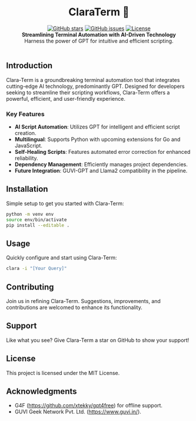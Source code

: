 <h1 align="center">ClaraTerm 🚀</h1>

<p align="center">
    <a href="https://github.com/badboysm890/clara-term">
        <img alt="GitHub stars" src="https://img.shields.io/github/stars/badboysm890/clara-term?style=social"/></a>
    <a href="https://github.com/badboysm890/clara-term/issues">
        <img alt="GitHub issues" src="https://img.shields.io/github/issues/badboysm890/clara-term"/></a>
    <a href="LICENSE">
        <img alt="License" src="https://img.shields.io/github/license/badboysm890/clara-term"/></a>
    <br>
    <b>Streamlining Terminal Automation with AI-Driven Technology</b><br>
    Harness the power of GPT for intuitive and efficient scripting.<br>
    <br>
</p>

## Introduction

Clara-Term is a groundbreaking terminal automation tool that integrates cutting-edge AI technology, predominantly GPT. Designed for developers seeking to streamline their scripting workflows, Clara-Term offers a powerful, efficient, and user-friendly experience. 

### Key Features

- **AI Script Automation**: Utilizes GPT for intelligent and efficient script creation.
- **Multilingual**: Supports Python with upcoming extensions for Go and JavaScript.
- **Self-Healing Scripts**: Features automated error correction for enhanced reliability.
- **Dependency Management**: Efficiently manages project dependencies.
- **Future Integration**: GUVI-GPT and Llama2 compatibility in the pipeline.

## Installation

Simple setup to get you started with Clara-Term:

```bash
python -m venv env
source env/bin/activate
pip install --editable .
```

## Usage

Quickly configure and start using Clara-Term:

```bash
clara -i "[Your Query]"
```

## Contributing

Join us in refining Clara-Term. Suggestions, improvements, and contributions are welcomed to enhance its functionality.

## Support

Like what you see? Give Clara-Term a star on GitHub to show your support!

## License

This project is licensed under the MIT License.

## Acknowledgments

- G4F (https://github.com/xtekky/gpt4free) for offline support.
- GUVI Geek Network Pvt. Ltd. (https://www.guvi.in/).
